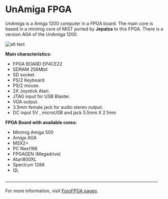# UnAmiga FPGA

UnAmiga is a Amiga 1200 computer in a FPGA board. The main core is based in a minimig core of MiST ported  by **Jepalza** to this FPGA.
There is a version AGA of the UnAmiga 1200. 

![alt text](https://vignette.wikia.nocookie.net/unamiga/images/0/04/Photo_2018-07-23_22-51-46.jpg)


**Main characteristics:**<BR>
- FPGA BOARD EP4CE22 <BR>
- SDRAM 256Mbit <BR>
- SD socket.<BR>
- PS/2 Keyboard.<BR>
- PS/2 mouse.<BR>
- 2X Joystick Atari.<BR>
- JTAG input for USB Blaster.<BR>
- VGA output.<BR> 
- 3.5mm female jack for audio stereo output.<BR> 
- DC input 5V , microUSB and jack 5.5mm X 2.1mm<BR>

**FPGA Board with available cores:**<BR>
- Minimig Amiga 500<BR>
- Amiga AGA<BR>
- MSX2+<BR>
- PC Next186<BR>
- FPGAGEN (Megadrive)<BR>
- Atari800XL<BR>
- Spectrum 128K<BR>
- QL<BR>


___________________________________________________________________________<BR><BR>
For more information, visit [ForoFPGA pages](http://unamiga.forofpga.es).<BR>
